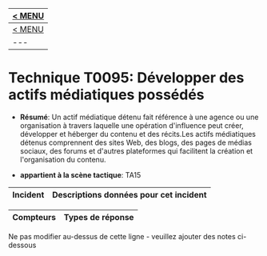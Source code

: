 |[< MENU](../README.md)|
|---|
|[< MENU](../../README.md)|
|---|
# Technique T0095: Développer des actifs médiatiques possédés

* **Résumé**: Un actif médiatique détenu fait référence à une agence ou une organisation à travers laquelle une opération d'influence peut créer, développer et héberger du contenu et des récits.Les actifs médiatiques détenus comprennent des sites Web, des blogs, des pages de médias sociaux, des forums et d'autres plateformes qui facilitent la création et l'organisation du contenu.

* **appartient à la scène tactique**: TA15


|Incident |Descriptions données pour cet incident |
|-------- |-------------------- |



|Compteurs |Types de réponse |
|-------- |-------------- |


Ne pas modifier au-dessus de cette ligne - veuillez ajouter des notes ci-dessous